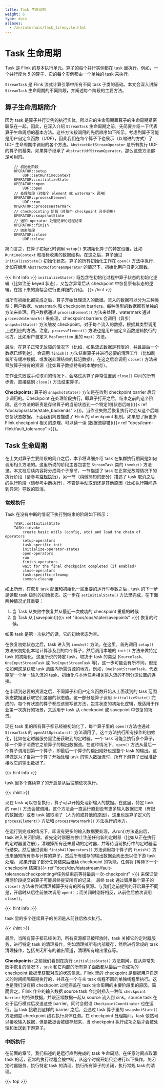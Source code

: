 ```yaml
---
title: Task 生命周期
weight: 6
type: docs
aliases:
  - /zh/internals/task_lifecycle.html
---
```

<!--
Licensed to the Apache Software Foundation (ASF) under one
or more contributor license agreements.  See the NOTICE file
distributed with this work for additional information
regarding copyright ownership.  The ASF licenses this file
to you under the Apache License, Version 2.0 (the
"License"); you may not use this file except in compliance
with the License.  You may obtain a copy of the License at

  http://www.apache.org/licenses/LICENSE-2.0

Unless required by applicable law or agreed to in writing,
software distributed under the License is distributed on an
"AS IS" BASIS, WITHOUT WARRANTIES OR CONDITIONS OF ANY
KIND, either express or implied.  See the License for the
specific language governing permissions and limitations
under the License.
-->


# Task 生命周期

Task 是 Flink 的基本执行单元。算子的每个并行实例都在 task 里执行。例如，一个并行度为 *5* 的算子，它的每个实例都由一个单独的 task 来执行。

`StreamTask` 是 Flink 流式计算引擎中所有不同 task 子类的基础。本文会深入讲解  `StreamTask` 生命周期的不同阶段，并阐述每个阶段的主要方法。

<a name="operator-lifecycle-in-a-nutshell"> </a>

## 算子生命周期简介

因为 task 是算子并行实例的执行实体，所以它的生命周期跟算子的生命周期紧密联系在一起。因此，在深入介绍 `StreamTask` 生命周期之前，先简要介绍一下代表算子生命周期的基本方法。这些方法按调用的先后顺序如下所示。考虑到算子可能是用户自定义函数（*UDF*），因此我们在每个算子下也展示（以缩进的方式）了 UDF 生命周期中调用的各个方法。`AbstractUdfStreamOperator` 是所有执行 UDF 的算子的基类，如果算子继承了 `AbstractUdfStreamOperator`，那么这些方法都是可用的。


 

        // 初始化阶段
        OPERATOR::setup
            UDF::setRuntimeContext
        OPERATOR::initializeState
        OPERATOR::open
            UDF::open
        // 处理阶段（对每个 element 或 watermark 调用）
        OPERATOR::processElement
            UDF::run
        OPERATOR::processWatermark
        // checkpointing 阶段（对每个 checkpoint 异步调用）
        OPERATOR::snapshotState
        // 通知 operator 处理记录的过程结束
        OPERATOR::finish
        // 结束阶段
        OPERATOR::close
            UDF::close

简而言之，在算子初始化时调用 `setup()` 来初始化算子的特定设置，比如 `RuntimeContext` 和指标收集的数据结构。在这之后，算子通过 `initializeState()` 初始化状态，算子的所有初始化工作在 `open()` 方法中执行，比如在继承 `AbstractUdfStreamOperator` 的情况下，初始化用户自定义函数。

{{< hint info >}}
`initializeState()` 既包含在初始化过程中算子状态的初始化逻辑（比如注册 keyed 状态），又包含异常后从 checkpoint 中恢复原有状态的逻辑。在接下来的篇幅会进行更详细的介绍。
{{< /hint >}}

当所有初始化都完成之后，算子开始处理流入的数据。流入的数据可以分为三种类型：用户数据、watermark 和 checkpoint barriers。每种类型的数据都有单独的方法来处理。用户数据通过 `processElement()` 方法来处理，watermark 通过 `processWatermark()` 来处理，checkpoint barriers 会调用（异步）`snapshotState()` 方法触发 checkpoint。对于每个流入的数据，根据其类型调用上述相应的方法。注意，`processElement()` 方法也是用户自定义函数逻辑执行的地方，比如用户自定义 `MapFunction` 里的  `map()` 方法。

最后，在算子正常无故障的情况下（比如，如果流式数据是有限的，并且最后一个数据已经到达），会调用 `finish()` 方法结束算子并进行必要的清理工作（比如刷新所有缓冲数据，或发送处理结束的标记数据）。在这之后会调用 `close()` 方法来释放算子持有的资源（比如算子数据持有的本地内存）。

在作业失败或手动取消的情况下，会略过从算子异常位置到 `close()` 中间的所有步骤，直接跳到 `close()` 方法结束算子。

**Checkpoints:** 算子的 `snapshotState()` 方法是在收到 checkpoint barrier 后异步调用的。Checkpoint 在处理阶段执行，即算子打开之后，结束之前的这个阶段。这个方法的职责是存储算子的当前状态到一个特定的[状态后端]({{< ref "docs/ops/state/state_backends" >}})，当作业失败后恢复执行时会从这个后端恢复状态数据。下面我们简要描述了 Flink 的 checkpoint 机制，如果想了解更多 Flink checkpoint 相关的原理，可以读一读 [数据流容错]({{< ref "docs/learn-flink/fault_tolerance" >}})。


## Task 生命周期

在上文对算子主要阶段的简介之后，本节将详细介绍 task 在集群执行期间是如何调用相关方法的。这里所说的阶段主要包含在 `StreamTask` 类的 `invoke()` 方法里。本文档后续内容将分成两个子章节，一节描述了 task 在正常无故障情况下的执行阶段（请参考[常规执行](#normal-execution)），另一节（稍微简短的部分）描述了 task 取消之后的执行阶段（请参考[中断执行](#interrupted-execution)），不管是手动取消还是其他原因（比如执行期间遇到异常）导致的取消。

<a name="normal-execution"> </a>

### 常规执行

Task 在没有中断的情况下执行到结束的阶段如下所示：

	    TASK::setInitialState
	    TASK::invoke
		    create basic utils (config, etc) and load the chain of operators
		    setup-operators
		    task-specific-init
		    initialize-operator-states
	   	    open-operators
		    run
		    finish-operators
		    wait for the final checkpoint completed (if enabled)
		    close-operators
		    task-specific-cleanup
		    common-cleanup

如上所示，在恢复 task 配置和初始化一些重要的运行时参数之后，task 的下一步是读取 task 级别的初始状态。这一步在 `setInitialState()` 方法里完成，在下面两种情况尤其重要：

1. 当 Task 从失败中恢复并从最近一次成功的 checkpoint 重启的时候
2. 当 Task 从 [savepoint]({{< ref "docs/ops/state/savepoints" >}}) 恢复的时候。

如果 task 是第一次执行的话，它的初始状态为空。

在恢复初始状态之后，task 进入到 `invoke()` 方法。在这里，首先调用 `setup()` 方法来初始化本地计算涉及到的每个算子，然后调用本地的 `init()` 方法来做特定 task 的初始化。这里所说的特定 task，取决于 task 的类型 (`SourceTask`、`OneInputStreamTask` 或 `TwoInputStreamTask` 等)。这一步可能会有所不同，但无论如何这是获取 task 范围内所需资源的地方。例如，`OneInputStreamTask`，代表期望一个单一输入流的 task，初始化与本地任务相关输入流的不同分区位置的连接。

在申请到必要的资源之后，不同算子和用户定义函数开始从上面读到的 task 范围状态数据里获取它们各自的状态值。这一部分是算子调用 `initializeState()` 完成的。每个有状态的算子都应该重写该方法，包含状态的初始化逻辑，既适用于作业第一次执行的场景，又适用于 task 从 checkpoint 或 savepoint 中恢复的场景。

现在 task 里的所有算子都已经被初始化了，每个算子里的 `open()`方法也通过 `StreamTask` 的 `openAllOperators()` 方法调用了。这个方法执行所有操作的初始化，比如在定时器服务里注册获取到的定时器。一个 task 可能会执行多个算子，即一个算子消费它之前算子的输出数据流。在这种情况下，`open()` 方法从最后一个算子调用到第一个算子，即最后一个算子的输出刚好也是整个 task 的输出。这样做是为了当第一个算子开始处理 task 的输入数据流时，所有下游算子已经准备接收它的输出数据了。

{{< hint info >}}

task 里多个连续算子的开启是从后往前依次执行。

{{< /hint >}}

现在 task 可以恢复执行，算子可以开始处理新输入的数据。在这里，特定 task 的 `run()` 方法会被调用。这个方法会一直运行直到没有更多输入数据进来（有限的数据流）或者 task 被取消了（人为的或其他的原因）。这里也是算子定义的 `processElement()` 方法和 `processWatermark()` 方法执行的地方。

在运行到完成的情况下，即没有更多的输入数据要处理，从run()方法退出后，task 进入关闭阶段。首先定时器服务停止注册任何新的定时器（比如从正在执行的定时器里注册），清理掉所有还未启动的定时器，并等待当前执行中的定时器运行结束。然后通过调用 `finishAllOperators()` 方法调用每个算子的 `finish()` 方法来通知所有参与计算的算子。然后所有缓存的输出数据会刷出去以便下游 task 处理。
如果开启了部分任务结束后继续 checkpoint 的功能，任务将 [等待下一个 checkpoint 结束]({{< ref "docs/dev/datastream/fault-tolerance/checkpointing#任务结束前等待最后一次-checkpoint" >}}) 来保证使用两阶段提交的算子可能最终提交所有的记录。
最终 task 通过调用每个算子的 `close()` 方法来尝试清理掉算子持有的所有资源。与我们之前提到的开启算子不同是，开启时从后往前依次调用 `open()`；而关闭时刚好相反，从前往后依次调用 `close()`。

{{< hint info >}}

task 里的多个连续算子的关闭是从前往后依次执行。

{{< /hint >}}

最后，当所有算子都已经关闭，所有资源都已被释放时，task 关掉它的定时器服务，进行特定 task 的清理操作，例如清理掉所有内部缓存，然后进行常规的 task 清理操作，包括关闭所有的输出管道，清理所有输出缓存等。

**Checkpoints:** 之前我们看到在执行 `initializeState()` 方法期间，在从异常失败中恢复的情况下，task 和它内部的所有算子函数都从最后一次成功的 checkpoint 数据里获取对应的状态信息。Flink 里的 checkpoint 是根据用户自定义的时间间隔周期执行的，并且在一个与主 task 线程不同的单独线程里执行。这也是我们没有把 checkpoint 过程涵盖在 task 生命周期的主要阶段里的原因。简而言之，Flink 作业的输入数据 source task 会定时插入一种叫 `checkpoint barrier` 的特殊数据，并跟正常数据一起从 source 流入到 sink。source task 在处于运行模式后发送这些 barrier，同时会假设 `CheckpointCoordinator` 也在运行。当 task 接收到这样的 barrier 之后，会通过 task 算子里的 `snapshotState()` 方法调度 checkpoint 线程执行具体任务。在 checkpoint 处理期间，task 依然可以接收输入数据，但是数据会被缓存起来，当 checkpoint 执行成功之后才会被处理和发送到下游算子。 

<a name="interrupted-execution"> </a>

### 中断执行

在前面的章节，我们描述的是运行直到完成的 task 生命周期。在任意时间点取消 task 的话，正常的执行过程会被中断，从这个时候开始只会进行以下操作，关闭定时器服务、执行特定 task 的清理、执行所有算子的关闭，执行常规 task 的清理。

{{< top >}}
